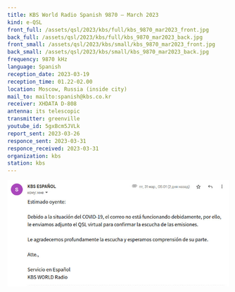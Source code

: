```yaml
---
title: KBS World Radio Spanish 9870 — March 2023
kind: e-QSL
front_full: /assets/qsl/2023/kbs/full/kbs_9870_mar2023_front.jpg
back_full: /assets/qsl/2023/kbs/full/kbs_9870_mar2023_back.jpg
front_small: /assets/qsl/2023/kbs/small/kbs_9870_mar2023_front.jpg
back_small: /assets/qsl/2023/kbs/small/kbs_9870_mar2023_back.jpg
frequency: 9870 kHz
language: Spanish
reception_date: 2023-03-19
reception_time: 01.22-02.00
location: Moscow, Russia (inside city)
mail_to: mailto:spanish@kbs.co.kr
receiver: XHDATA D-808
antenna: its telescopic
transmitter: greenville
youtube_id: 5gxBcm5JVLk
report_sent: 2023-03-26
responce_sent: 2023-03-31
responce_received: 2023-03-31
organization: kbs
station: kbs
---
```


<a href="/assets/qsl/2023/kbs/full/kbs_9870_mar2023_email.jpg">
<img src="/assets/qsl/2023/kbs/small/kbs_9870_mar2023_email.jpg"/>
</a>

